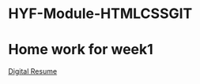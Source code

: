 # HYF-Module-HTMLCSSGIT
<!DOCTYPE html>
<html>
  <body>
    <h1>Home work for week1</h1>
    <a href=" https://madyannassar.github.io/HYF-Module-HTMLCSSGIT/week1/index.html"> Digital Resume </a>
  </body>
  </html>
